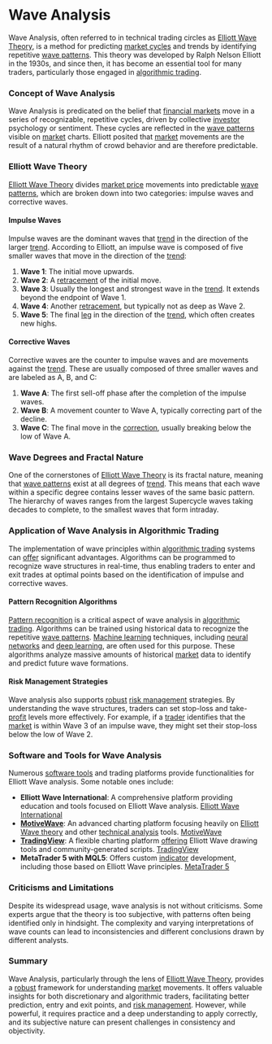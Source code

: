 # Wave Analysis

Wave Analysis, often referred to in technical trading circles as [Elliott Wave Theory](../e/elliott_wave_theory.md), is a method for predicting [market cycles](../m/market_cycles.md) and trends by identifying repetitive [wave patterns](../w/wave_patterns_in_trading.md). This theory was developed by Ralph Nelson Elliott in the 1930s, and since then, it has become an essential tool for many traders, particularly those engaged in [algorithmic trading](../a/algorithmic_trading.md).

### Concept of Wave Analysis

Wave Analysis is predicated on the belief that [financial markets](../f/financial_market.md) move in a series of recognizable, repetitive cycles, driven by collective [investor](../i/investor.md) psychology or sentiment. These cycles are reflected in the [wave patterns](../w/wave_patterns_in_trading.md) visible on [market](../m/market.md) charts. Elliott posited that [market](../m/market.md) movements are the result of a natural rhythm of crowd behavior and are therefore predictable.

### Elliott Wave Theory

[Elliott Wave Theory](../e/elliott_wave_theory.md) divides [market price](../m/market_price.md) movements into predictable [wave patterns](../w/wave_patterns_in_trading.md), which are broken down into two categories: impulse waves and corrective waves.

#### Impulse Waves

Impulse waves are the dominant waves that [trend](../t/trend.md) in the direction of the larger [trend](../t/trend.md). According to Elliott, an impulse wave is composed of five smaller waves that move in the direction of the [trend](../t/trend.md):
1. **Wave 1**: The initial move upwards.
2. **Wave 2**: A [retracement](../r/retracement.md) of the initial move.
3. **Wave 3**: Usually the longest and strongest wave in the [trend](../t/trend.md). It extends beyond the endpoint of Wave 1.
4. **Wave 4**: Another [retracement](../r/retracement.md), but typically not as deep as Wave 2.
5. **Wave 5**: The final [leg](../l/leg.md) in the direction of the [trend](../t/trend.md), which often creates new highs.

#### Corrective Waves

Corrective waves are the counter to impulse waves and are movements against the [trend](../t/trend.md). These are usually composed of three smaller waves and are labeled as A, B, and C:
1. **Wave A**: The first sell-off phase after the completion of the impulse waves.
2. **Wave B**: A movement counter to Wave A, typically correcting part of the decline.
3. **Wave C**: The final move in the [correction](../c/correction.md), usually breaking below the low of Wave A.

### Wave Degrees and Fractal Nature

One of the cornerstones of [Elliott Wave Theory](../e/elliott_wave_theory.md) is its fractal nature, meaning that [wave patterns](../w/wave_patterns_in_trading.md) exist at all degrees of [trend](../t/trend.md). This means that each wave within a specific degree contains lesser waves of the same basic pattern. The hierarchy of waves ranges from the largest Supercycle waves taking decades to complete, to the smallest waves that form intraday.

### Application of Wave Analysis in Algorithmic Trading

The implementation of wave principles within [algorithmic trading](../a/algorithmic_trading.md) systems can [offer](../o/offer.md) significant advantages. Algorithms can be programmed to recognize wave structures in real-time, thus enabling traders to enter and exit trades at optimal points based on the identification of impulse and corrective waves.

#### Pattern Recognition Algorithms

[Pattern recognition](../p/pattern_recognition.md) is a critical aspect of wave analysis in [algorithmic trading](../a/algorithmic_trading.md). Algorithms can be trained using historical data to recognize the repetitive [wave patterns](../w/wave_patterns_in_trading.md). [Machine learning](../m/machine_learning.md) techniques, including [neural networks](../n/neural_networks_in_trading.md) and [deep learning](../d/deep_learning.md), are often used for this purpose. These algorithms analyze massive amounts of historical [market](../m/market.md) data to identify and predict future wave formations.

#### Risk Management Strategies

Wave analysis also supports [robust](../r/robust.md) [risk management](../r/risk_management.md) strategies. By understanding the wave structures, traders can set stop-loss and take-[profit](../p/profit.md) levels more effectively. For example, if a [trader](../t/trader.md) identifies that the [market](../m/market.md) is within Wave 3 of an impulse wave, they might set their stop-loss below the low of Wave 2.

### Software and Tools for Wave Analysis

Numerous [software tools](../s/software_tools_for_trading.md) and trading platforms provide functionalities for Elliott Wave analysis. Some notable ones include:

- **Elliott Wave International**: A comprehensive platform providing education and tools focused on Elliott Wave analysis. [Elliott Wave International](https://www.elliottwave.com/)
- **[MotiveWave](../m/motivewave.md)**: An advanced charting platform focusing heavily on [Elliott Wave theory](../e/elliott_wave_theory.md) and other [technical analysis](../t/technical_analysis.md) tools. [MotiveWave](https://www.motivewave.com/)
- **[TradingView](../t/tradingview.md)**: A flexible charting platform [offering](../o/offering.md) Elliott Wave drawing tools and community-generated scripts. [TradingView](https://www.tradingview.com/)
- **MetaTrader 5 with MQL5**: Offers custom [indicator](../i/indicator.md) development, including those based on Elliott Wave principles. [MetaTrader 5](https://www.metatrader5.com/)

### Criticisms and Limitations

Despite its widespread usage, wave analysis is not without criticisms. Some experts argue that the theory is too subjective, with patterns often being identified only in hindsight. The complexity and varying interpretations of wave counts can lead to inconsistencies and different conclusions drawn by different analysts.

### Summary

Wave Analysis, particularly through the lens of [Elliott Wave Theory](../e/elliott_wave_theory.md), provides a [robust](../r/robust.md) framework for understanding [market](../m/market.md) movements. It offers valuable insights for both discretionary and algorithmic traders, facilitating better prediction, entry and exit points, and [risk management](../r/risk_management.md). However, while powerful, it requires practice and a deep understanding to apply correctly, and its subjective nature can present challenges in consistency and objectivity.